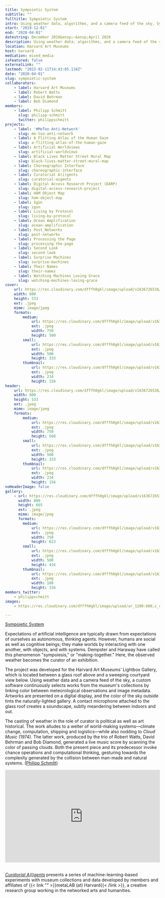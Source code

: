 ```yaml
---
title: Sympoietic System
subtitle: ""
fulltitle: Sympoietic System
intro: Using weather data, algorithms, and a camera feed of the sky, Sympoietic System makes the weather a curator.
start: "2019-12-01"
end: "2020-04-01"
datestring: December 2019&ensp;–&ensp;April 2020
description: Using weather data, algorithms, and a camera feed of the sky, Sympoietic System makes the weather a curator.
location: Harvard Art Museums
host: harvard
mediation: mixed_media
isFeatured: false
externalLink: ""
lastmod: "2022-02-11T14:43:05.118Z"
date: "2020-04-01"
slug: sympoietic-system
collaborators:
    - label: Harvard Art Museums
    - label: Robert Watts
    - label: David Behrman
    - label: Bob Diamond
members:
    - label: Philipp Schmitt
      slug: philipp-schmitt
      twitter: philippschmitt
projects:
    - label: '#MeToo Anti-Network'
      slug: me-too-anti-network
    - label: A Flitting Atlas of the Human Gaze
      slug: a-flitting-atlas-of-the-human-gaze
    - label: Artificial Worldviews
      slug: artificial-worldviews
    - label: Black Lives Matter Street Mural Map
      slug: black-lives-matter-street-mural-map
    - label: Choreographic Interface
      slug: choreographic-interface
    - label: Curatorial A(i)gents
      slug: curatorial-aigents
    - label: Digital Access Research Project (DARP)
      slug: digital-access-research-project
    - label: HAM Object Map
      slug: ham-object-map
    - label: Igùn
      slug: igun
    - label: Living by Protocol
      slug: living-by-protocol
    - label: Ocean Amplification
      slug: ocean-amplification
    - label: Post_Networks
      slug: post-networks
    - label: Processing the Page
      slug: processing-the-page
    - label: Second Look
      slug: second-look
    - label: Surprise Machines
      slug: surprise-machines
    - label: Their Names
      slug: their-names
    - label: Watching Machines Loving Grace
      slug: watching-machines-loving-grace
cover:
    url: https://res.cloudinary.com/dfffh0gkl/image/upload/v1636726536/sympsys2_5a5ba9470a.jpg
    width: 800
    height: 533
    ext: .jpeg
    mime: image/jpeg
    formats:
        medium:
            url: https://res.cloudinary.com/dfffh0gkl/image/upload/v1636726537/medium_sympsys2_5a5ba9470a.jpg
            ext: .jpeg
            width: 750
            height: 500
        small:
            url: https://res.cloudinary.com/dfffh0gkl/image/upload/v1636726537/small_sympsys2_5a5ba9470a.jpg
            ext: .jpeg
            width: 500
            height: 333
        thumbnail:
            url: https://res.cloudinary.com/dfffh0gkl/image/upload/v1636726536/thumbnail_sympsys2_5a5ba9470a.jpg
            ext: .jpeg
            width: 234
            height: 156
header:
    url: https://res.cloudinary.com/dfffh0gkl/image/upload/v1636726536/sympsys2_5a5ba9470a.jpg
    width: 800
    height: 533
    ext: .jpeg
    mime: image/jpeg
    formats:
        medium:
            url: https://res.cloudinary.com/dfffh0gkl/image/upload/v1636726537/medium_sympsys2_5a5ba9470a.jpg
            ext: .jpeg
            width: 750
            height: 500
        small:
            url: https://res.cloudinary.com/dfffh0gkl/image/upload/v1636726537/small_sympsys2_5a5ba9470a.jpg
            ext: .jpeg
            width: 500
            height: 333
        thumbnail:
            url: https://res.cloudinary.com/dfffh0gkl/image/upload/v1636726536/thumbnail_sympsys2_5a5ba9470a.jpg
            ext: .jpeg
            width: 234
            height: 156
noHeaderImage: false
gallery:
    - url: https://res.cloudinary.com/dfffh0gkl/image/upload/v1636726536/sympsys1_41020e621c.jpg
      width: 800
      height: 665
      ext: .jpeg
      mime: image/jpeg
      formats:
        medium:
            url: https://res.cloudinary.com/dfffh0gkl/image/upload/v1636726537/medium_sympsys1_41020e621c.jpg
            ext: .jpeg
            width: 750
            height: 623
        small:
            url: https://res.cloudinary.com/dfffh0gkl/image/upload/v1636726537/small_sympsys1_41020e621c.jpg
            ext: .jpeg
            width: 500
            height: 416
        thumbnail:
            url: https://res.cloudinary.com/dfffh0gkl/image/upload/v1636726536/thumbnail_sympsys1_41020e621c.jpg
            ext: .jpeg
            width: 188
            height: 156
members_twitter:
    - philippschmitt
images:
    - https://res.cloudinary.com/dfffh0gkl/image/upload/ar_1200:600,c_crop/c_limit,h_1200,w_600/v1636726536/sympsys2_5a5ba9470a.jpg

---
```

<!---
<iframe src="https://philippschmitt.com/sympoietic-system/" width="100%" height="300" frameborder="0" title="A Flitting Atlas of the Human Gaze"></iframe><br />
-->
[Sympoietic System](https://philippschmitt.com/sympoietic-system/)

Expectations of artificial intelligence are typically drawn from expectations of ourselves as autonomous, thinking agents. However, humans are social as well as cognitive beings; they make worlds by interacting with one another, with objects, and with systems. Dempster and Haraway have called this phenomenon "sympoiesis," or "making-together." Here, the observed weather becomes the curator of an exhibition. 

The project was developed for the Harvard Art Museums’ Lightbox Gallery, which is located between a glass roof above and a sweeping courtyard view below. Using weather data and a camera feed of the sky, a custom software continuously selects works from the museum's collections by linking color between meteorological observations and image metadata. Artworks are presented on a digital display, and the color of the sky outside tints the naturally-lighted gallery. A contact microphone attached to the glass roof creates a soundscape, subtly meandering between indoors and out.

The casting of weather in the role of curator is political as well as art historical. The work alludes to a welter of world-making systems—climate change, computation, shipping and logistics—while also nodding to *Cloud Music* (1974). The latter work, produced by the trio of Robert Watts, David Behrman and Bob Diamond, generated a live music score by scanning the color of passing clouds. Both the present piece and its predecessor invoke chance operations and computational thinking, gesturing towards the complexity generated by the collision between man-made and natural systems. ([Philipp Schmitt](https://mlml.io/m/philipp-schmitt))
<iframe src="https://player.vimeo.com/video/400724186" width="100%" height="300" frameborder="0" allow="autoplay; fullscreen" allowfullscreen></iframe><br /><br />

*[Curatorial A(i)gents](https://mlml.io/p/curatorial-aigents/)* presents a series of machine-learning-based experiments with museum collections and data developed by members and affiliates of {{< link "" >}}metaLAB (at) Harvard{{< /link >}}, a creative research group working in the networked arts and humanities.